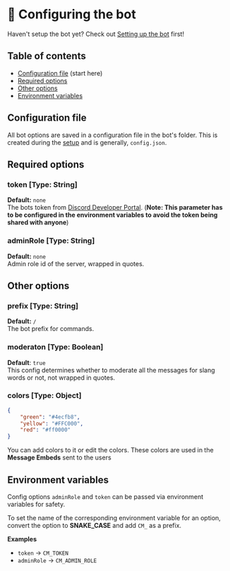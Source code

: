 # 📝 Configuring the bot

Haven't setup the bot yet? Check out [Setting up the bot](https://github.com/rahul1116/CodeMod/blob/master/docs/setup.md) first!

## Table of contents

-   [Configuration file](https://github.com/rahul1116/CodeMod/blob/master/docs/configuration.md#configuration-file) (start here)
-   [Required options](https://github.com/rahul1116/CodeMod/blob/master/docs/configuration.md#required-options)
-   [Other options](https://github.com/rahul1116/CodeMod/blob/master/docs/configuration.md#other-options)
-   [Environment variables](https://github.com/rahul1116/CodeMod/blob/master/docs/configuration.md#environment-variables)

## Configuration file

All bot options are saved in a configuration file in the bot's folder. This is created during the [setup](https://github.com/rahul1116/CodeMod/blob/master/docs/setup.md) and is generally, `config.json`.

## Required options

### token [Type: String]

**Default:** `none`  
The bots token from [Discord Developer Portal](https://discordapp.com/developers). (**Note: This parameter has to be configured in the environment variables to avoid the token being shared with anyone**)

### adminRole [Type: String]

**Default:** `none`  
Admin role id of the server, wrapped in quotes.

## Other options

### prefix [Type: String]

**Default:** `/`  
The bot prefix for commands.

### moderaton [Type: Boolean]

**Default**: `true`  
This config determines whether to moderate all the messages for slang words or not, not wrapped in quotes.

### colors [Type: Object]

```json
{
    "green": "#4ecfb8",
    "yellow": "#FFC000",
    "red": "#ff0000"
}
```

You can add colors to it or edit the colors. These colors are used in the **Message Embeds** sent to the users

## Environment variables

Config options `adminRole` and `token` can be passed via environment variables for safety.

To set the name of the corresponding environment variable for an option, convert the option to **SNAKE_CASE** and add `CM_` as a prefix.

**Examples**

-   `token` -> `CM_TOKEN`
-   `adminRole` -> `CM_ADMIN_ROLE`

